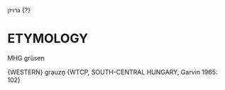 גרויזן {?}

ETYMOLOGY
===========
MHG grûsen

{WESTERN}
grauzn̥ {WTCP, SOUTH-CENTRAL HUNGARY, Garvin 1965: 102}
